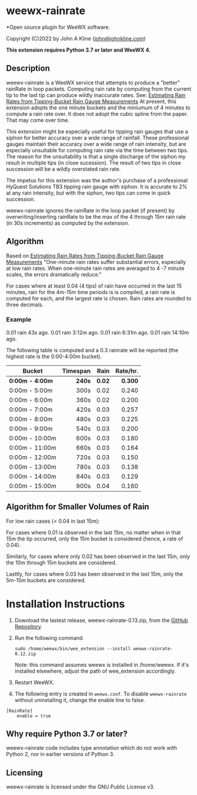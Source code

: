 # weewx-rainrate
*Open source plugin for WeeWX software.

Copyright (C)2022 by John A Kline (john@johnkline.com)

**This extension requires Python 3.7 or later and WeeWX 4.**


## Description

weewx-rainrate is a WeeWX service that attempts to produce a
"better" rainRate in loop packets.  Computing rain rate by
computing from the current tip to the last tip can produce
wildly inaccurate rates.  See:
[Estimating Rain Rates from Tipping-Bucket Rain Gauge Measurements](https://ntrs.nasa.gov/api/citations/20070016690/downloads/20070016690.pdf)
At present, this extension adopts the one minute buckets
and the miniumum of 4 minutes to compute a rain rate over.
It does not adopt the cubic spline from the paper.  That
may come over time.

This extension might be especially useful for tipping
rain gauges that use a siphon for better accuracy over a wide
range of rainfall.  These professional gauges maintain their
accuracy over a wide range of rain intensity, but are
especially unsuitable for computing rain rate via the time
between two tips.  The reason for the unsuitability is that
a single discharge of the siphon my result in multiple tips
(in close sucession).  The result of two tips in close
succession will be a wildly overstated rain rate.

The impetus for this extension was the author's purchase of a
professional HyQuest Solutions TB3 tipping rain gauge with
siphon.  It is accurate to 2% at any rain intensity, but with
the siphon, two tips can come in quick succession.

weewx-rainrate ignores the rainRate in the loop packet (if present)
by overwriting/inserting rainRate to be the max of the
4 through 15m rain rate (in 30s increments)  as computed by the extension.

## Algorithm

Based on [Estimating Rain Rates from Tipping-Bucket Rain Gauge Measurements](https://ntrs.nasa.gov/api/citations/20070016690/downloads/20070016690.pdf)
"One-minute rain rates suffer substantial errors, especially at low rain rates.
When one-minute rain rates are averaged to 4 -7 minute scales, the errors
dramatically reduce."

For cases where at least 0.04 (4 tips) of rain have occurred in the last
15 minutes, rain for the 4m-15m time periods is is compiled, a rain rate
is computed for each, and the largest rate is chosen.  Rain rates are
rounded to three decimals.

### Example

0.01 rain    43s ago.
0.01 rain  3:12m ago.
0.01 rain  6:31m ago.
0.01 rain 14:10m ago.

The following table is computed and a 0.3 rainrate will be
reported (the highest rate is the 0:00-4:00m bucket).

| Bucket             | Timespan |    Rain     |  Rate/hr. |
|--------------------|---------:|------------:|----------:|
| __0:00m -  4:00m__ |  __240s__|     __0.02__|  __0.300__|
|   0:00m -  5:00m   |     300s |        0.02 |     0.240 |
|   0:00m -  6:00m   |     360s |        0.02 |     0.200 |
|   0:00m -  7:00m   |     420s |        0.03 |     0.257 |
|   0:00m -  8:00m   |     480s |        0.03 |     0.225 |
|   0:00m -  9:00m   |     540s |        0.03 |     0.200 |
|   0:00m - 10:00m   |     600s |        0.03 |     0.180 |
|   0:00m - 11:00m   |     660s |        0.03 |     0.164 |
|   0:00m - 12:00m   |     720s |        0.03 |     0.150 |
|   0:00m - 13:00m   |     780s |        0.03 |     0.138 |
|   0:00m - 14:00m   |     840s |        0.03 |     0.129 |
|   0:00m - 15:00m   |     900s |        0.04 |     0.160 |

## Algorithm for Smaller Volumes of Rain

For low rain cases (< 0.04 in last 15m):

For cases where 0.01 is observed in the last 15m, no matter when in that 15m
the tip occurred, only the 15m bucket is considered (hence, a rate of 0.04).

Similarly, for cases where only 0.02 has been observed in the last 15m, only
the 10m through 15m buckets are considered.

Lasttly, for cases where 0.03 has been observed in the last 15m, only
the 5m-15m buckets are considered.

# Installation Instructions

1. Download the lastest release, weewx-rainrate-0.13.zip, from the
   [GitHub Repository](https://github.com/chaunceygardiner/weewx-rainrate).

1. Run the following command.

   `sudo /home/weewx/bin/wee_extension --install weewx-rainrate-0.12.zip`

   Note: this command assumes weewx is installed in /home/weewx.  If it's installed
   elsewhere, adjust the path of wee_extension accordingly.

1. Restart WeeWX.

1. The following entry is created in `weewx.conf`.  To disable `weewx-rainrate` without
   uninstalling it, change the enable line to false.
```
[RainRate]
    enable = true
```

## Why require Python 3.7 or later?

weewx-rainrate code includes type annotation which do not work with Python 2, nor in
earlier versions of Python 3.

## Licensing

weewx-rainrate is licensed under the GNU Public License v3.
